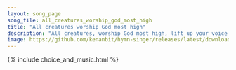 ```yaml
---
layout: song_page
song_file: all_creatures_worship_god_most_high
title: "All creatures worship God most high"
description: "All creatures, worship God most high, lift up your voice in earth and sky,    alleluia, alleluia!  Thou burning sun with golden beam, thou silver moon... english christian 4part chords"
image: https://github.com/kenanbit/hymn-singer/releases/latest/download/all_creatures_worship_god_most_high-trad.png
---
```


{% include choice_and_music.html %}